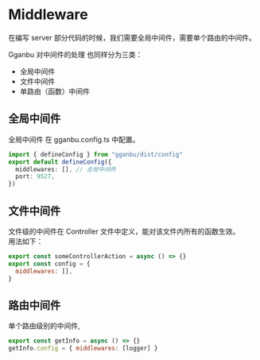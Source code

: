 # Middleware

在编写 server 部分代码的时候，我们需要全局中间件，需要单个路由的中间件。

Gganbu 对中间件的处理 也同样分为三类：

- 全局中间件
- 文件中间件
- 单路由（函数）中间件

## 全局中间件

全局中间件 在 gganbu.config.ts 中配置。

```ts
import { defineConfig } from "gganbu/dist/config"
export default defineConfig({
  middlewares: [], // 全局中间件
  port: 9527,
})
```

## 文件中间件

文件级的中间件在 Controller 文件中定义，能对该文件内所有的函数生效。  
用法如下：

```js
export const someControllerAction = async () => {}
export const config = {
  middlewares: [],
}
```

## 路由中间件

单个路由级别的中间件,

```js
export const getInfo = async () => {}
getInfo.config = { middlewares: [logger] }
```
